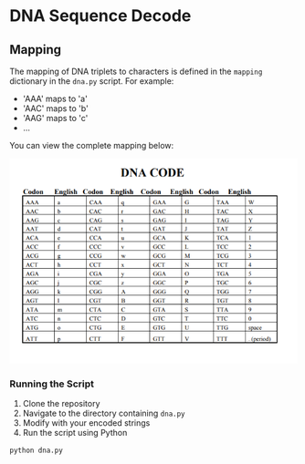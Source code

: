 # DNA Sequence Decode

## Mapping

The mapping of DNA triplets to characters is defined in the `mapping` dictionary in the `dna.py` script. For example:

- 'AAA' maps to 'a'
- 'AAC' maps to 'b'
- 'AAG' maps to 'c'
- ...

You can view the complete mapping below:

![DNA Codes Mapping](./asset/dna_codes.png)



### Running the Script

1. Clone the repository
2. Navigate to the directory containing `dna.py`
3. Modify with your encoded strings
4. Run the script using Python

```
python dna.py
```
